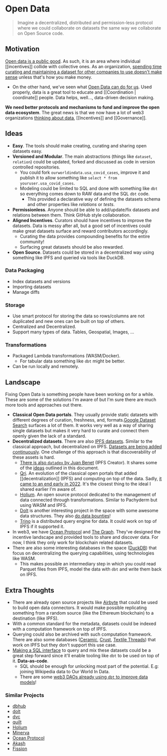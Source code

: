 # Open Data

> Imagine a decentralized, distributed and permission-less protocol where we could collaborate on datasets the same way we collaborate on Open Source code.

## Motivation
[Open data is a public good](https://en.wikipedia.org/wiki/Open_data#Open_Data_as_commons). As such, it is an area where individual [[incentives]] collide with collective ones. As an organization, [spending time curating and maintaining a dataset for other companies to use doesn't make sense](https://en.wikipedia.org/wiki/Economics_of_open_data) unless that's how you make money.

- On the other hand, we've seen what [Open Data can do for us](https://twitter.com/patrickc/status/1256987283141492736). Used properly, data is a great tool to educate and [[Coordination | coordinate]] people. Data helps, well..., data-driven decision making.

**We need better protocols and mechanisms to fund and improve the open data ecosystem**. The great news is that we now have a lot of web3 organizations [thinking about data](https://docs.indexcoop.com/our-products/data-economy-index-data), [[Incentives]] and [[Governance]].

## Ideas
- **Easy**. The tools should make creating, curating and sharing open datasets easy.
- **Versioned and Modular**. The main abstractions (things like `dataset`, `relation`) could be updated, forked and discussed as code in version controlled repositories.
	- You could fork `ourworldindata.usa_covid_cases`, improve it and publish it to allow something like `select * from youruser.usa_covid_cases`.
	- Modeling could be limited to SQL and done with something like `dbt` so everything comes down to RAW data and the SQL `dbt` code.
		- This provided a declarative way of defining the datasets schema and other properties like _relations_ or _tests_.
- **Permissionless**. Anyone should be able to add/update/fix datasets and relations between them. Think GitHub style collaboration.
- **Aligned Incentives**. Curators should have incentives to improve the datasets. Data is messy after all, but a good set of incentives could make great datasets surface and reward contributors accordingly.
	- Curating the data provides compounding benefits for the entire community!
	- Surfacing great datasets should be also rewarded.
- **Open Source**. Datasets could be stored in a decentralized way using something like IPFS and queried via tools like DuckDB.

### Data Packaging
- Index datasets and versions
- Importing datasets
- Manage diffs

### Storage
- Use smart protocol for storing the data so rows/columns are not duplicated and new ones can be built on top of others. 
- Centralized and Decentralized.
- Support many types of data. Tables, Geospatial, Images, ...

### Transformations
- Packaged Lambda transformations (WASM/Docker). 
	- For tabular data something like `dbt` might be better.
- Can be run locally and remotely.

## Landscape

Fixing Open Data is something people have been working on for a while. These are some of the solutions I'm aware of but I'm sure there are much more tools and approaches out there.

- **Classical Open Data portals**. They usually provide static datasets with different degrees of curation, freshness, and, formats.[Google Dataset Search](https://datasetsearch.research.google.com/search?query=coronavirus%20covid-19&docid=L2cvMTFtX2pzNTN5OQ%3D%3D) surfaces a lot of them.  It works very well as a way of sharing single datasets but makes it very hard to curate and connect them openly given the lack of a standard.
- **Decentralized datasets**. There are also [IPFS datasets](https://awesome.ipfs.io/datasets/). Similar to the classical approach, but decentralized on IPFS. [Datasets are being added continuously](https://youtu.be/-9rKtrwMkG0?t=638). One challenge of this approach is that discoverability of these assets is hard.
	- [There is also `datadex` by Juan Benet](https://juan.benet.ai/blog/2014-03-11-discussion-scienceexchange/) (IPFS Creator). It shares some of the  [ideas](https://github.com/jbenet/data/blob/master/dev/designdoc.md) outlined in this document.
	- [Qri](https://qri.io/). An evolution of the classical open portals that added [[decentralization]] (IPFS) and computing on top of the data. Sadly, [it came to an end early in 2022](https://qri.io/winding_down). It's the closest thing to the ideal I shared earlier I'm aware of.
	- [Holium](https://docs.holium.org/). An open source protocol dedicated to the management of data connected through transformations. Similar to Pachyderm but using WASM and IPFS.
	- [Dolt](https://docs.dolthub.com/) is another interesting project in the space with some awesome data structures. They also [do data bounties](https://www.dolthub.com/repositories/dolthub/us-businesses)!
	- [Trino](https://trino.io/) is a distributed query engine for data. It could work on top of IPFS if it supported it.
- In web3, we have [Ocean Protocol](https://oceanprotocol.com/) and [The Graph](https://thegraph.com/). They've designed the incentive landscape and provided tools to share and discover data. For now, I think they only work for blockchain related datasets.
- There are also some interesting databases in the space ([DuckDB](https://duckdb.org/)) that focus on decentralizing the querying capabilities, using technologies like WASM.
	- This makes possible an intermediary step in which you could read Parquet files from IPFS, model the data with `dbt` and write them back on IPFS.

## Extra Thoughts
- There are already open source projects like [Airbyte](https://airbyte.com/) that could be used to build open data connectors. It would make possible replicating something from a random source (like the Ethereum blockchain) to a destination (like IPFS).
- With a common standard for the metadata, datasets could be indexed with a computation framework on top of IPFS.
- Querying could also be archived with such computation framework. There are also some databases ([Ceramic](https://ceramic.network/), [Crust](https://www.crust.network/), [Textile Threads](https://github.com/textileio/go-threads)) that work on IPFS but they don't support this use case.
- [Making a SQL interface](https://twitter.com/josephjacks_/status/1492931290416365568) to query and mix these datasets could be a great step forward since it'll enable tooling like `dbt` to be used on top of it. **Data-as-code**.
	- SQL should be enough for unlocking most part of the potential. E.g: joining Wikipedia data to Our World In Data.
	- There are some [web3 DAOs already using `dbt` to improve data models](https://github.com/MetricsDAO/harmony_dbt/tree/main/models/metrics)!

### Similar Projects
- [dbhub](https://dbhub.io/)
- [dolt](https://github.com/dolthub/dolt)
- [dvc](https://github.com/iterative/dvc)
- [quilt](https://github.com/quiltdata/quilt)
- [Holium](https://docs.holium.org/)
- [Minerva](https://github.com/bdchain/Minerva)
- [Ocean Protocol](https://oceanprotocol.com/technology/compute-to-data)
- [Akash](https://akash.network/)
- [Fission](https://fission.codes/)